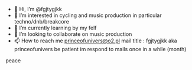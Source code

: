 - 👋 Hi, I’m @fgjtygjkk
- 👀 I’m interested in cycling and music production in particular techno/dnb/breakcore
- 🌱 I’m currently learning by my felf
- 💞️ I’m looking to collaborate on music production
- 📫 How to reach me princeofunivers@o2.pl   mail title : fgjtygjkk aka princeofunivers    be patient im respond to mails once in a while (month)

<!---
fgjtygjkk/fgjtygjkk is a ✨ special ✨ repository because its `README.md` (this file) appears on your GitHub profile.
You can click the Preview link to take a look at your changes.
--->
peace
